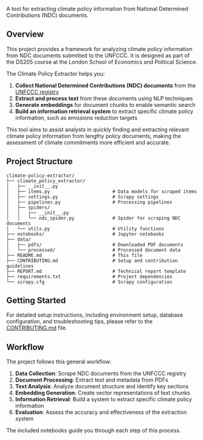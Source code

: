 A tool for extracting climate policy information from National Determined Contributions (NDC) documents.
## Overview

This project provides a framework for analyzing climate policy information from NDC documents submitted to the UNFCCC. It is designed as part of the DS205 course at the London School of Economics and Political Science.

The Climate Policy Extractor helps you:

1. **Collect National Determined Contributions (NDC) documents** from the [UNFCCC registry](https://unfccc.int/NDCREG)
2. **Extract and process text** from these documents using NLP techniques
3. **Generate embeddings** for document chunks to enable semantic search
4. **Build an information retrieval system** to extract specific climate policy information, such as emissions reduction targets

This tool aims to assist analysts in quickly finding and extracting relevant climate policy information from lengthy policy documents, making the assessment of climate commitments more efficient and accurate.

## Project Structure

```
climate-policy-extractor/
├── climate_policy_extractor/
│   ├── __init__.py
│   ├── items.py                       # Data models for scraped items
│   ├── settings.py                    # Scrapy settings
│   ├── pipelines.py                   # Processing pipelines
│   ├── spiders/
│   │   ├── __init__.py
│   │   └── ndc_spider.py              # Spider for scraping NDC documents
│   └── utils.py                       # Utility functions
├── notebooks/                         # Jupyter notebooks
├── data/
│   ├── pdfs/                          # Downloaded PDF documents
│   └── processed/                     # Processed document data
├── README.md                          # This file
├── CONTRIBUTING.md                    # Setup and contribution guidelines
├── REPORT.md                          # Technical report template
├── requirements.txt                   # Project dependencies
└── scrapy.cfg                         # Scrapy configuration
```

## Getting Started

For detailed setup instructions, including environment setup, database configuration, and troubleshooting tips, please refer to the [CONTRIBUTING.md](CONTRIBUTING.md) file.

## Workflow

The project follows this general workflow:

1. **Data Collection**: Scrape NDC documents from the UNFCCC registry
2. **Document Processing**: Extract text and metadata from PDFs
3. **Text Analysis**: Analyze document structure and identify key sections
4. **Embedding Generation**: Create vector representations of text chunks
5. **Information Retrieval**: Build a system to extract specific climate policy information
6. **Evaluation**: Assess the accuracy and effectiveness of the extraction system

The included notebooks guide you through each step of this process.
